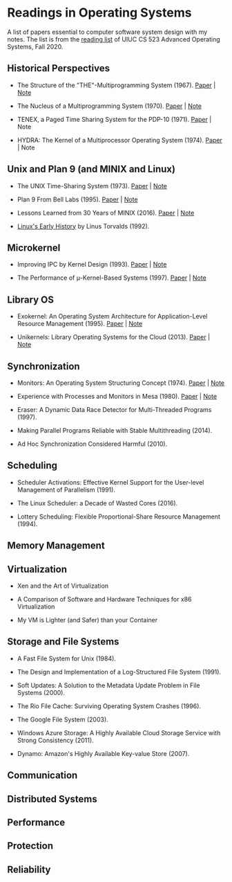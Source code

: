 # Readings in Operating Systems

A list of papers essential to computer software system design with my notes. The list is from the [reading list](https://cs523-uiuc.github.io/fall20/readings.html) of UIUC CS 523 Advanced Operating Systems, Fall 2020.

## Historical Perspectives

* The Structure of the "THE"-Multiprogramming System (1967). [Paper](https://dl.acm.org/doi/10.1145/363095.363143) \| [Note](notes/the.md)

* The Nucleus of a Multiprogramming System (1970). [Paper](https://dl.acm.org/doi/10.1145/362258.362278) \| [Note](notes/nucleus.md)

* TENEX, a Paged Time Sharing System for the PDP-10 (1971). [Paper](https://dl.acm.org/doi/10.1145/361268.361271) \| Note

* HYDRA: The Kernel of a Multiprocessor Operating System (1974). [Paper](https://dl.acm.org/doi/10.1145/355616.364017) \| Note

## Unix and Plan 9 (and MINIX and Linux)

* The UNIX Time-Sharing System (1973). [Paper](https://dl.acm.org/doi/10.1145/361011.361061) \| [Note](notes/unix.md)

* Plan 9 From Bell Labs (1995). [Paper](https://www.usenix.org/legacy/publications/compsystems/1995/sum_pike.pdf) \| [Note](notes/plan9.md)

* Lessons Learned from 30 Years of MINIX (2016). [Paper](https://cacm.acm.org/magazines/2016/3/198874-lessons-learned-from-30-years-of-minix/fulltext) \| [Note](notes/minix.md)

* [Linux's Early History](https://www.cs.cmu.edu/~awb/linux.history.html) by Linus Torvalds (1992).

## Microkernel

* Improving IPC by Kernel Design (1993). [Paper](https://dl.acm.org/doi/10.1145/173668.168633) \| [Note](notes/improving-ipc-by-kernel-design.md)

* The Performance of μ-Kernel-Based Systems (1997). [Paper](https://dl.acm.org/doi/10.1145/269005.266660) \| [Note](notes/perf-microkernel-based-system.md)

## Library OS

* Exokernel: An Operating System Architecture for Application-Level Resource Management (1995). [Paper](https://dl.acm.org/doi/10.1145/224057.224076) \| [Note](notes/exokernel.md)

* Unikernels: Library Operating Systems for the Cloud (2013). [Paper](https://dl.acm.org/doi/10.1145/2490301.2451167) \| [Note](notes/unikernel.md)

## Synchronization

* Monitors: An Operating System Structuring Concept (1974). [Paper](https://dl.acm.org/doi/10.1145/355620.361161) \| [Note](notes/monitor.md)

* Experience with Processes and Monitors in Mesa (1980). [Paper](https://dl.acm.org/doi/10.1145/358818.358824) \| [Note](notes/monitor-mesa.md)

* Eraser: A Dynamic Data Race Detector for Multi-Threaded Programs (1997).

* Making Parallel Programs Reliable with Stable Multithreading (2014).

* Ad Hoc Synchronization Considered Harmful (2010).

## Scheduling

* Scheduler Activations: Effective Kernel Support for the User-level Management of Parallelism (1991).

* The Linux Scheduler: a Decade of Wasted Cores (2016).

* Lottery Scheduling: Flexible Proportional-Share Resource Management (1994).

## Memory Management

## Virtualization

* Xen and the Art of Virtualization

* A Comparison of Software and Hardware Techniques for x86 Virtualization

* My VM is Lighter (and Safer) than your Container

## Storage and File Systems

* A Fast File System for Unix (1984).

* The Design and Implementation of a Log-Structured File System (1991).

* Soft Updates: A Solution to the Metadata Update Problem in File Systems (2000).

* The Rio File Cache: Surviving Operating System Crashes (1996).

* The Google File System (2003).

* Windows Azure Storage: A Highly Available Cloud Storage Service with Strong Consistency (2011).

* Dynamo: Amazon's Highly Available Key-value Store (2007).

## Communication

## Distributed Systems

## Performance

## Protection

## Reliability
